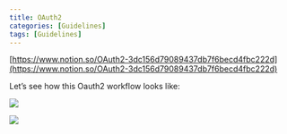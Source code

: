 ```yaml
---
title: OAuth2
categories: [Guidelines]
tags: [Guidelines]
---
```


[https://www.notion.so/OAuth2-3dc156d79089437db7f6becd4fbc222d](https://www.notion.so/OAuth2-3dc156d79089437db7f6becd4fbc222d)


Let’s see how this Oauth2 workflow looks like:


![](https://prod-files-secure.s3.us-west-2.amazonaws.com/9960fb2a-b75e-4bea-a8f9-b00925db1215/3bce41e0-99e8-4ebd-9701-e2bc9cbb79a2/Untitled.png?X-Amz-Algorithm=AWS4-HMAC-SHA256&X-Amz-Content-Sha256=UNSIGNED-PAYLOAD&X-Amz-Credential=ASIAZI2LB4665NSGK53B%2F20250506%2Fus-west-2%2Fs3%2Faws4_request&X-Amz-Date=20250506T202536Z&X-Amz-Expires=3600&X-Amz-Security-Token=IQoJb3JpZ2luX2VjEKP%2F%2F%2F%2F%2F%2F%2F%2F%2F%2FwEaCXVzLXdlc3QtMiJHMEUCIQDyibV2V%2BpRe1F6e4Cv%2BwWymk8hHCc%2B%2FyDETz4Fz7y0NgIgQ3u10feF%2BFP0Caw%2Fp90SkYvFC7jUwYgbaqlqlK%2Ba2Hgq%2FwMITBAAGgw2Mzc0MjMxODM4MDUiDOyROfR6YxgT%2FQ8SzyrcA5nWTyRcINlPZapOYAD2F460nDqvUPr6ySe0J%2BTBh2TnUbSjTcMwYiBK45iWCZJnb4XADDpObBz2fJvxpsDT4QPxxNHaVCTU4022hlXKmVi1mbG761q3V2GDkZGRdqV79OHnhotaq0d8nZrt6nRdAen%2Bdv6FOcBdKQbWrvAZgKpMklEXD%2FLh5WZ0SMSfWnUyC0GB%2BlG9ls%2FpsRUb3H0FPLl3Van7%2FrKrG2Aq%2Ff5AvEXpaPHfgeDAHowSw6Bl3FwCNt6w5B9wiFbaysq8ZwCPxbsHE4NKyZTFM2uTwHCCqbfsJoa0xMc8AVpQrZ2pR5zsgS3Cvhf5vopmuVTyplWDhua8egFoQyfo%2FUxf1IfydkFp5PUU04Qr%2FsAoX3JBHfmYJ8uqaGpjSyzXdULdI%2FpF%2B9Cro3gRpRDkQkAbu910dMPY1NqLTXD489l1b4wRu35Dz5NM2uGd2lWhxJRUNHr8cXLXycVx%2FmWdnHA2EzrwVwrEZ1EhpWRMYn%2B62za1cVmqoVA7YwsZQ8UgDb5gLEtnFjPOU3fGvZiBF15pnP0R1tTT2%2BuuG6bz38cdEyOyZ2KXQ0CnBUIwtdhnOiwOb4nT9Ell0dAJLyvS19X%2Bt%2FHOfUUTCuHSI6vAKFXN3tbhMPKz6cAGOqUBZMizFROsNQH15%2F8L1Ew%2F1c7UfNYmXjdM4F01TnE49eEogZHm9JNuX5tpPPkifl06ZRsAWzjqzwGd48IkghCQSkKhhExzuc8aMMKE2aI7dpneDIM0ca%2Fs0J2Yy0nA3HMnh6fxlRxhwYKbGftcm2Uv5BftYfu2uLy5st3KR7lle%2BUlvwDrCX4HTuD5XAdUHRzL9HW4xAh5SjDyQ0gS21p4lhhm5uzC&X-Amz-Signature=26244a457ad60fa756c2637a0a2df7941ab2407c36f953d71a0cac6247f31d84&X-Amz-SignedHeaders=host&x-id=GetObject)


![](https://prod-files-secure.s3.us-west-2.amazonaws.com/9960fb2a-b75e-4bea-a8f9-b00925db1215/27d32b66-de43-41de-80f7-7edb81d1190f/Untitled.png?X-Amz-Algorithm=AWS4-HMAC-SHA256&X-Amz-Content-Sha256=UNSIGNED-PAYLOAD&X-Amz-Credential=ASIAZI2LB4665NSGK53B%2F20250506%2Fus-west-2%2Fs3%2Faws4_request&X-Amz-Date=20250506T202536Z&X-Amz-Expires=3600&X-Amz-Security-Token=IQoJb3JpZ2luX2VjEKP%2F%2F%2F%2F%2F%2F%2F%2F%2F%2FwEaCXVzLXdlc3QtMiJHMEUCIQDyibV2V%2BpRe1F6e4Cv%2BwWymk8hHCc%2B%2FyDETz4Fz7y0NgIgQ3u10feF%2BFP0Caw%2Fp90SkYvFC7jUwYgbaqlqlK%2Ba2Hgq%2FwMITBAAGgw2Mzc0MjMxODM4MDUiDOyROfR6YxgT%2FQ8SzyrcA5nWTyRcINlPZapOYAD2F460nDqvUPr6ySe0J%2BTBh2TnUbSjTcMwYiBK45iWCZJnb4XADDpObBz2fJvxpsDT4QPxxNHaVCTU4022hlXKmVi1mbG761q3V2GDkZGRdqV79OHnhotaq0d8nZrt6nRdAen%2Bdv6FOcBdKQbWrvAZgKpMklEXD%2FLh5WZ0SMSfWnUyC0GB%2BlG9ls%2FpsRUb3H0FPLl3Van7%2FrKrG2Aq%2Ff5AvEXpaPHfgeDAHowSw6Bl3FwCNt6w5B9wiFbaysq8ZwCPxbsHE4NKyZTFM2uTwHCCqbfsJoa0xMc8AVpQrZ2pR5zsgS3Cvhf5vopmuVTyplWDhua8egFoQyfo%2FUxf1IfydkFp5PUU04Qr%2FsAoX3JBHfmYJ8uqaGpjSyzXdULdI%2FpF%2B9Cro3gRpRDkQkAbu910dMPY1NqLTXD489l1b4wRu35Dz5NM2uGd2lWhxJRUNHr8cXLXycVx%2FmWdnHA2EzrwVwrEZ1EhpWRMYn%2B62za1cVmqoVA7YwsZQ8UgDb5gLEtnFjPOU3fGvZiBF15pnP0R1tTT2%2BuuG6bz38cdEyOyZ2KXQ0CnBUIwtdhnOiwOb4nT9Ell0dAJLyvS19X%2Bt%2FHOfUUTCuHSI6vAKFXN3tbhMPKz6cAGOqUBZMizFROsNQH15%2F8L1Ew%2F1c7UfNYmXjdM4F01TnE49eEogZHm9JNuX5tpPPkifl06ZRsAWzjqzwGd48IkghCQSkKhhExzuc8aMMKE2aI7dpneDIM0ca%2Fs0J2Yy0nA3HMnh6fxlRxhwYKbGftcm2Uv5BftYfu2uLy5st3KR7lle%2BUlvwDrCX4HTuD5XAdUHRzL9HW4xAh5SjDyQ0gS21p4lhhm5uzC&X-Amz-Signature=1eda9a7ec8bf60a2dcdd128b076cc50e94fa36c47bbe7cee472970d7f5231f54&X-Amz-SignedHeaders=host&x-id=GetObject)

